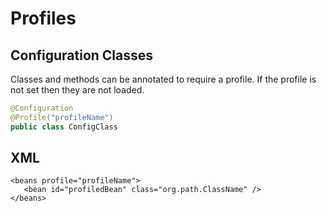 # Profiles

## Configuration Classes

Classes and methods can be annotated to require a profile. If the profile is not set then they are not loaded.

```java
@Configuration
@Profile("profileName")
public class ConfigClass
```

## XML

```markup
<beans profile="profileName">
   <bean id="profiledBean" class="org.path.ClassName" />
</beans>
```

